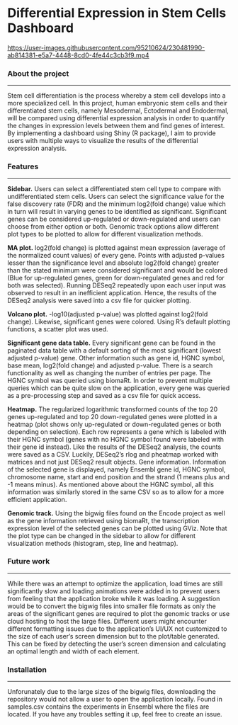 # Differential Expression in Stem Cells Dashboard



https://user-images.githubusercontent.com/95210624/230481990-ab814381-e5a7-4448-8cd0-4fe44c3cb3f9.mp4


 
### About the project 
--- 
Stem cell differentiation is the process whereby a stem cell develops into a more specialized cell. In this project, human embryonic stem cells and their differentiated stem cells, namely Mesodermal, Ectodermal and Endodermal, will be compared using differential expression analysis in order to quantify the changes in expression levels between them and find genes of interest. By implementing a dashboard using Shiny (R package), I aim to provide users with multiple ways to visualize the results of the differential expression analysis.

###  Features
--- 
**Sidebar.** Users can select a differentiated stem cell type to compare with undifferentiated stem cells. Users can select the significance value for the false discovery rate (FDR) and the minimum log2(fold change) value which in turn will result in varying genes to be identified as significant. Significant genes can be considered up-regulated or down-regulated and users can choose from either option or both. Genomic track options allow different plot types to be plotted to allow for different visualization methods.

**MA plot.** log2(fold change) is plotted against mean expression (average of the normalized count values) of every gene. Points with adjusted p-values lesser than the significance level and absolute log2(fold change) greater than the stated minimum were considered significant and would be colored (Blue for up-regulated genes, green for down-regulated genes and red for both was selected). Running DESeq2 repeatedly upon each user input was observed to result in an inefficient application. Hence, the results of the DESeq2 analysis were saved into a csv file for quicker plotting.

**Volcano plot.** -log10(adjusted p-value) was plotted against log2(fold change). Likewise, significant genes were colored. Using R’s default plotting functions, a scatter plot was used.

**Significant gene data table.** Every significant gene can be found in the paginated data table with a default sorting of the most significant (lowest adjusted p-value) gene. Other information such as gene id, HGNC symbol, base mean, log2(fold change) and adjusted p-value. There is a search functionality as well as changing the number of entries per page. The HGNC symbol was queried using biomaRt. In order to prevent multiple queries which can be quite slow on the application, every gene was queried as a pre-processing step and saved as a csv file for quick access.

**Heatmap.** The regularized logarithmic transformed counts of the top 20 genes up-regulated and top 20 down-regulated genes were plotted in a heatmap (plot shows only up-regulated or down-regulated genes or both depending on selection). Each row represents a gene which is labeled with their HGNC symbol (genes with no HGNC symbol found were labeled with their gene id instead). Like the results of the DESeq2 analysis, the counts were saved as a CSV. Luckily, DESeq2’s rlog and pheatmap worked with matrices and not just DESeq2 result objects. Gene information. Information of the selected gene is displayed, namely Ensembl gene id, HGNC symbol, chromosome name, start and end position and the strand (1 means plus and -1 means minus). As mentioned above about the HGNC symbol, all this information was similarly stored in the same CSV so as to allow for a more efficient application.

**Genomic track.** Using the bigwig files found on the Encode project as well as the gene information retrieved using biomaRt, the transcription expression level of the selected genes can be plotted using GViz. Note that the plot type can be changed in the sidebar to allow for different visualization methods (histogram, step, line and heatmap).

###  Future work
--- 
While there was an attempt to optimize the application, load times are still significantly slow and loading animations were added in to prevent users from feeling that the application broke while it was loading. A suggestion would be to convert the bigwig files into smaller file formats as only the areas of the significant genes are required to plot the genomic tracks or use cloud hosting to host the large files. Different users might encounter different formatting issues due to the application’s UI/UX not customized to the size of each user’s screen dimension but to the plot/table generated. This can be fixed by detecting the user’s screen dimension and calculating an optimal length and width of each element.

###  Installation
--- 
Unforunately due to the large sizes of the bigwig files, downloading the repository would not allow a user to open the application locally. Found in samples.csv contains the experiments in Ensembl where the files are located. If you have any troubles setting it up, feel free to create an issue.
